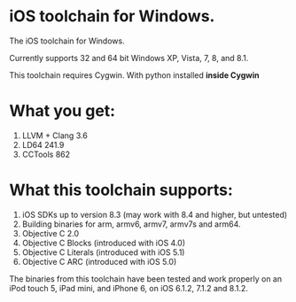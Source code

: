 iOS toolchain for Windows.
==

The iOS toolchain for Windows.

Currently supports 32 and 64 bit Windows XP, Vista, 7, 8, and 8.1.

This toolchain requires Cygwin. With python installed **inside Cygwin**

What you get:
==
1. LLVM + Clang 3.6
2. LD64 241.9 
3. CCTools 862


What this toolchain supports:
==
1. iOS SDKs up to version 8.3 (may work with 8.4 and higher, but untested)
2. Building binaries for arm, armv6, armv7, armv7s and arm64.
3. Objective C 2.0
4. Objective C Blocks (introduced with iOS 4.0)
5. Objective C Literals (introduced with iOS 5.1)
6. Objective C ARC (introduced with iOS 5.0)

The binaries from this toolchain have been tested and work properly on an iPod touch 5, iPad mini, and iPhone 6, on iOS 6.1.2, 7.1.2 and 8.1.2.
